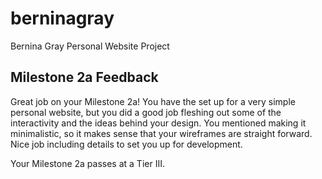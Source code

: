 # berninagray
Bernina Gray Personal Website Project

## Milestone 2a Feedback
Great job on your Milestone 2a! You have the set up for a very simple personal website, but you did a good job fleshing out some of the interactivity and the ideas behind your design. You mentioned making it minimalistic, so it makes sense that your wireframes are straight forward. Nice job including details to set you up for development.

Your Milestone 2a passes at a Tier III.
